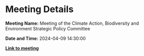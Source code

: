 # Meeting Details

**Meeting Name:** Meeting of the Climate Action, Biodiversity and Environment Strategic Policy Committee

**Date and Time:** 2024-04-09 14:30:00

**<a href="https://www.limerick.ie/council/whats-on/meeting-of-the-climate-action-biodiversity-and-environment-strategic-policy-5" target="_blank">Link to meeting</a>**
